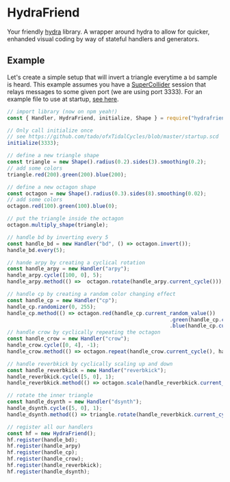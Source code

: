 # HydraFriend

Your friendly [hydra](https://github.com/ojack/hydra) library. A wrapper around hydra to allow for quicker, enhanded visual coding by way of stateful handlers and generators.

## Example

Let's create a simple setup that will invert a triangle everytime a `bd` sample is heard. This example assumes you have a [SuperCollider](https://supercollider.github.io/) session that relays messages to some given port (we are using port 3333). For an example file to use at startup, [see here](https://github.com/robertDurst/algorave_dump/blob/master/tidal-forward.scd).

```js
// import library (now on npm yeah!)
const { Handler, HydraFriend, initialize, Shape } = require("hydrafriend");

// Only call initialize once
// see https://github.com/tado/ofxTidalCycles/blob/master/startup.scd
initialize(3333);

// define a new triangle shape
const triangle = new Shape().radius(0.2).sides(3).smoothing(0.2);
// add some colors
triangle.red(200).green(200).blue(200);

// define a new octagon shape
const octagon = new Shape().radius(0.3).sides(8).smoothing(0.02);
// add some colors
octagon.red(100).green(100).blue(0);

// put the triangle inside the octagon
octagon.multiply_shape(triangle);

// handle bd by inverting every 5
const handle_bd = new Handler("bd", () => octagon.invert());
handle_bd.every(5);

// hande arpy by creating a cyclical rotation
const handle_arpy = new Handler("arpy");
handle_arpy.cycle([100, 0], 5);
handle_arpy.method(() =>  octagon.rotate(handle_arpy.current_cycle()));

// handle cp by creating a random color changing effect
const handle_cp = new Handler("cp");
handle_cp.randomizer(0, 255);
handle_cp.method(() => octagon.red(handle_cp.current_random_value())
                                                     .green(handle_cp.current_random_value() ** 2)
                                                     .blue(handle_cp.current_random_value() ** 3));
// handle crow by cyclically repeating the octagon
const handle_crow = new Handler("crow");
handle_crow.cycle([0, 4], -1);
handle_crow.method(() => octagon.repeat(handle_crow.current_cycle(), handle_crow.current_cycle()));

// handle reverbkick by cyclically scaling up and down
const handle_reverbkick = new Handler("reverbkick");
handle_reverbkick.cycle([5, 0], 1);
handle_reverbkick.method(() => octagon.scale(handle_reverbkick.current_cycle()));

// rotate the inner triangle
const handle_dsynth = new Handler("dsynth");
handle_dsynth.cycle([5, 0], 1);
handle_dsynth.method(() => triangle.rotate(handle_reverbkick.current_cycle()));

// register all our handlers
const hf = new HydraFriend();
hf.register(handle_bd);
hf.register(handle_arpy)
hf.register(handle_cp);
hf.register(handle_crow);
hf.register(handle_reverbkick);
hf.register(handle_dsynth);
```

